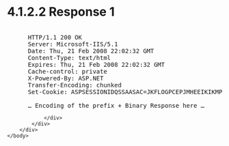 <html dir="LTR" xmlns:mshelp="http://msdn.microsoft.com/mshelp" xmlns:ddue="http://ddue.schemas.microsoft.com/authoring/2003/5" xmlns:xlink="http://www.w3.org/1999/xlink" xmlns:tool="http://www.microsoft.com/tooltip">
    <head>
        <meta http-equiv="Content-Type" content="text/html; CHARSET=utf-8"></meta>
        <meta name="save" content="history"></meta>
        <title>4.1.2.2 Response 1</title>
        <xml>
            <mshelp:toctitle title="4.1.2.2 Response 1"></mshelp:toctitle>
            <mshelp:rltitle title="[MS-SSAS8]: Response 1"></mshelp:rltitle>
            <mshelp:keyword index="A" term="dfa7d6ba-f1cb-4eab-a27e-21db76ccbacd"></mshelp:keyword>
            <mshelp:attr name="DCSext.ContentType" value="open specification"></mshelp:attr>
            <mshelp:attr name="AssetID" value="dfa7d6ba-f1cb-4eab-a27e-21db76ccbacd"></mshelp:attr>
            <mshelp:attr name="TopicType" value="kbRef"></mshelp:attr>
            <mshelp:attr name="DCSext.Title" value="[MS-SSAS8]: Response 1" />
        </xml>
    </head>
    <body>
        <div id="header">
            <h1 class="heading">4.1.2.2 Response 1</h1>
        </div>
        <div id="mainSection">
            <div id="mainBody">
                <div id="allHistory" class="saveHistory"></div>
                <div id="sectionSection0" class="section" name="collapseableSection">
                    

<dl>
<dd>
<div><pre>  
 HTTP/1.1 200 OK
 Server: Microsoft-IIS/5.1
 Date: Thu, 21 Feb 2008 22:02:32 GMT
 Content-Type: text/html
 Expires: Thu, 21 Feb 2008 22:02:32 GMT
 Cache-control: private
 X-Powered-By: ASP.NET
 Transfer-Encoding: chunked
 Set-Cookie: ASPSESSIONIDQSSAASAC=JKFLOGPCEPJMHEEIKIKMPPCO; path=/
  
 … Encoding of the prefix + Binary Response here …
</pre></div>
</dd></dl>


                </div>
            </div>
        </div>
    </body>
</html>